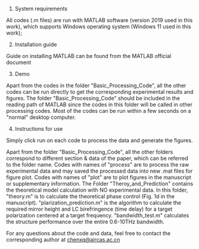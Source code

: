1. System requirements

All codes (.m files) are run with MATLAB software (version 2019 used in this work), which supports Windows operating system (Windows 11 used in this work);

2. Installation guide

Guide on installing MATLAB can be found from the MATLAB official document

3. Demo

Apart from the codes in the folder "Basic_Processing_Code", all the other codes can be run directly to get the corresponding experimental results and figures. The folder "Basic_Processing_Code" should be included in the reading path of MATLAB since the codes in this folder will be called in other processing codes. Most of the codes can be run within a few seconds on a "normal" desktop computer.

4. Instructions for use

Simply click run on each code to process the data and generate the figures.

Apart from the folder "Basic_Processing_Code", all the other folders correspond to different section & data of the paper, which can be referred to the folder name. Codes with names of "process" are to process the raw experimental data and may saved the processed data into new .mat files for figure plot. Codes with names of "plot" are to plot figures in the manuscript or supplementary information. The Folder "Theroy_and_Prediction" contains the theoretical model calculation with NO experimental data. In this folder, "theory.m" is to calculate the theoretical phase control (Fig. 1d in the manuscript). "plarization_prediction.m" is the algorithm to calculate the required mirror height and LC birefringence (time delay) for a target polarization centered at a target frequency. "bandwidth_test.m" calculates the structure performance over the entire 0.6-10THz bandwidth. 

For any questions about the code and data, feel free to contact the corresponding author at chenxq@aircas.ac.cn
